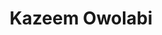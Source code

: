 ---
title: Kazeem Owolabi
organization: Humanitarian Mappers 
talk: "Getting the best of COVID-19 for Data"
permalink: /speakers/#kazeem-owolabi
---